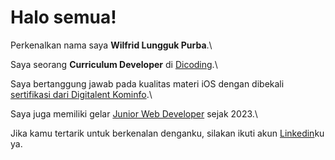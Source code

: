 # Halo semua! 

Perkenalkan nama saya **Wilfrid Lungguk Purba**.\

Saya seorang **Curriculum Developer** di [Dicoding](https://www.dicoding.com/).\

Saya bertanggung jawab pada kualitas materi iOS dengan dibekali [sertifikasi dari Digitalent Kominfo](https://drive.google.com/file/d/1ac5tOKEvILSZOrGuW20Eu8h4yyHM1HrI/view?pli=1).\

Saya juga memiliki gelar [Junior Web Developer](https://drive.google.com/file/d/1ac5tOKEvILSZOrGuW20Eu8h4yyHM1HrI/view?pli=1) sejak 2023.\

Jika kamu tertarik untuk berkenalan denganku, silakan ikuti akun [Linkedin](https://www.linkedin.com/in/wilfrid-purba-a6794b254/)ku ya.

